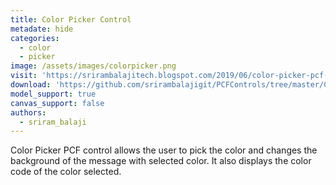 ```yaml
---
title: Color Picker Control
metadate: hide
categories:
  - color
  - picker
image: /assets/images/colorpicker.png
visit: 'https://srirambalajitech.blogspot.com/2019/06/color-picker-pcf-control.html'
download: 'https://github.com/srirambalajigit/PCFControls/tree/master/ColorPicker'
model_support: true
canvas_support: false
authors:
  - sriram_balaji
---
```


Color Picker PCF control allows the user to pick the color and changes the background of the message with selected color. It also displays the color code of the color selected.
